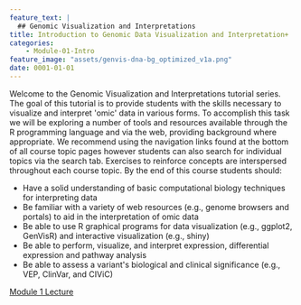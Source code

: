 ```yaml
---
feature_text: |
  ## Genomic Visualization and Interpretations
title: Introduction to Genomic Data Visualization and Interpretation+
categories:
    - Module-01-Intro
feature_image: "assets/genvis-dna-bg_optimized_v1a.png"
date: 0001-01-01
---
```


Welcome to the Genomic Visualization and Interpretations tutorial series. The goal of this tutorial is to provide students with the skills necessary to visualize and interpret 'omic' data in various forms. To accomplish this task we will be exploring a number of tools and resources available through the R programming language and via the web, providing background where appropriate. We recommend using the navigation links found at the bottom of all course topic pages however students can also search for individual topics via the search tab. Exercises to reinforce concepts are interspersed throughout each course topic. By the end of this course students should:

* Have a solid understanding of basic computational biology techniques for interpreting data
* Be familiar with a variety of web resources (e.g., genome browsers and portals) to aid in the interpretation of omic data
* Be able to use R graphical programs for data visualization (e.g., ggplot2, GenVisR) and interactive visualization (e.g., shiny)
* Be able to perform, visualize, and interpret expression, differential expression and pathway analysis
* Be able to assess a variant's biological and clinical significance (e.g., VEP, ClinVar, and CIViC)

[Module 1 Lecture](https://github.com/griffithlab/gen-viz-lectures/raw/master/GenViz_Module1_Lecture.pdf)

